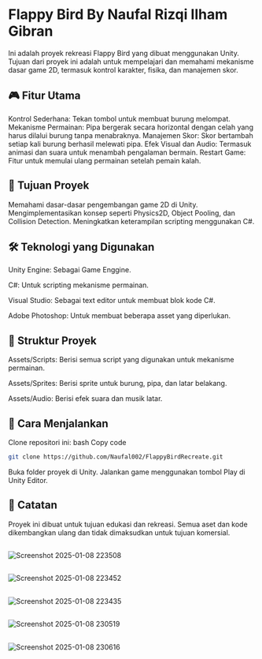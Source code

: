 <h1>Flappy Bird By Naufal Rizqi Ilham Gibran</h1>
<p>Ini adalah proyek rekreasi Flappy Bird yang dibuat menggunakan Unity. Tujuan dari proyek ini adalah untuk mempelajari dan memahami mekanisme dasar game 2D, termasuk kontrol karakter, fisika, dan manajemen skor.</p>

<h2>🎮 Fitur Utama</h2>

<p>Kontrol Sederhana: Tekan tombol untuk membuat burung melompat.
Mekanisme Permainan: Pipa bergerak secara horizontal dengan celah yang harus dilalui burung tanpa menabraknya.
Manajemen Skor: Skor bertambah setiap kali burung berhasil melewati pipa.
Efek Visual dan Audio: Termasuk animasi dan suara untuk menambah pengalaman bermain.
Restart Game: Fitur untuk memulai ulang permainan setelah pemain kalah.</p>

<h2>🎯 Tujuan Proyek</h2>
<p>Memahami dasar-dasar pengembangan game 2D di Unity.
Mengimplementasikan konsep seperti Physics2D, Object Pooling, dan Collision Detection.
Meningkatkan keterampilan scripting menggunakan C#.</p>

<h2>🛠️ Teknologi yang Digunakan</h2>

<p>Unity Engine: Sebagai Game Enggine.</p>
<p>C#: Untuk scripting mekanisme permainan.</p>
<p>Visual Studio: Sebagai text editor untuk membuat blok kode C#.</p>
<p>Adobe Photoshop: Untuk membuat beberapa asset yang diperlukan.</p>

<h2>📂 Struktur Proyek</h2>
<p>Assets/Scripts: Berisi semua script yang digunakan untuk mekanisme permainan.</p>
<p>Assets/Sprites: Berisi sprite untuk burung, pipa, dan latar belakang.</p>
<p>Assets/Audio: Berisi efek suara dan musik latar.</p>

<h2>🚀 Cara Menjalankan</h2>
<p>Clone repositori ini:
bash
Copy code</p>

```bash
git clone https://github.com/Naufal002/FlappyBirdRecreate.git
```
<p>
Buka folder proyek di Unity.
Jalankan game menggunakan tombol Play di Unity Editor.</p>

<h2>📌 Catatan</h2>
<p>Proyek ini dibuat untuk tujuan edukasi dan rekreasi. Semua aset dan kode dikembangkan ulang dan tidak dimaksudkan untuk tujuan komersial.</p>

<h2></h2>

![Screenshot 2025-01-08 223508](https://github.com/user-attachments/assets/0dc5de29-7931-4042-aa72-be952daa3a67)

<h2></h2>

![Screenshot 2025-01-08 223452](https://github.com/user-attachments/assets/a550530f-bdd2-4150-8b14-404f2d08a3ca)

<h2></h2>

![Screenshot 2025-01-08 223435](https://github.com/user-attachments/assets/3b21c3fe-b3d1-4de6-a340-cbec6cdb35ec)

<h2></h2>

![Screenshot 2025-01-08 230519](https://github.com/user-attachments/assets/9089f759-87a7-4c89-ad86-687bda62ee2a)

<h2></h2>

![Screenshot 2025-01-08 230616](https://github.com/user-attachments/assets/4434e0bf-3e80-4526-90f7-73eb74fbdd02)

